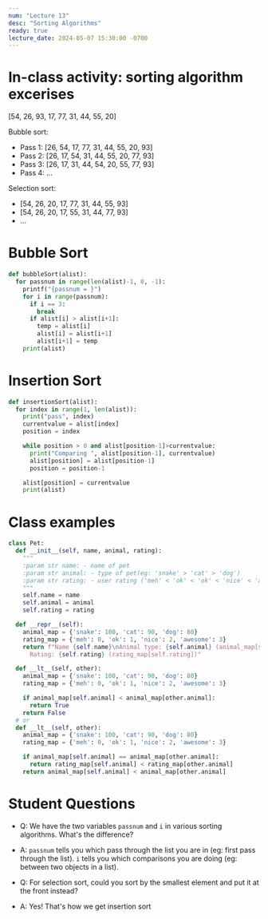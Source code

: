 ```yaml
---
num: "Lecture 13"
desc: "Sorting Algorithms"
ready: true
lecture_date: 2024-05-07 15:30:00 -0700
---
```


# In-class activity: sorting algorithm excerises
[54, 26, 93, 17, 77, 31, 44, 55, 20]

Bubble sort:
- Pass 1: [26, 54, 17, 77, 31, 44, 55, 20, 93]
- Pass 2: [26, 17, 54, 31, 44, 55, 20, 77, 93]
- Pass 3: [26, 17, 31, 44, 54, 20, 55, 77, 93]
- Pass 4: ...
  
Selection sort:
- [54, 26, 20, 17, 77, 31, 44, 55, 93]
- [54, 26, 20, 17, 55, 31, 44, 77, 93]
- ...

# Bubble Sort
```py
def bubbleSort(alist):
  for passnum in range(len(alist)-1, 0, -1):
    printf("{passnum = }")
    for i in range(passnum):
      if i == 3:
        break
      if alist[i] > alist[i+1]:
        temp = alist[i]
        alist[i] = alist[i+1]
        alist[i+1] = temp
    print(alist)
```

# Insertion Sort
```py
def insertionSort(alist):
  for index in range(1, len(alist)):
    print("pass", index)
    currentvalue = alist[index]
    position = index

    while position > 0 and alist[position-1]>currentvalue:
      print("Comparing ", alist[position-1], currentvalue)
      alist[position] = alist[position-1]
      position = position-1

    alist[position] = currentvalue
    print(alist)
```

# Class examples
```py
class Pet:
  def __init__(self, name, animal, rating):
    """
    :param str name: - name of pet
    :param str animal: - type of pet(eg: 'snake' > 'cat' > 'dog')
    :param str rating: - user rating ('meh' < 'ok' < 'ok' < 'nice' < 'awesome')
    """
    self.name = name
    self.animal = animal
    self.rating = rating

  def __repr__(self):
    animal_map = {'snake': 100, 'cat': 90, 'dog': 80}
    rating_map = {'meh': 0, 'ok': 1, 'nice': 2, 'awesome': 3}
    return f"Name {self.name}\nAnimal type: {self.animal} (animal_map[self.animal])\n \
      Rating: {self.rating} (rating_map[self.rating])"

  def __lt__(self, other):
    animal_map = {'snake': 100, 'cat': 90, 'dog': 80}
    rating_map = {'meh': 0, 'ok': 1, 'nice': 2, 'awesome': 3}

    if animal_map[self.animal] < animal_map[other.animal]:
      return True
    return False
  # or
  def __lt__(self, other):
    animal_map = {'snake': 100, 'cat': 90, 'dog': 80}
    rating_map = {'meh': 0, 'ok': 1, 'nice': 2, 'awesome': 3}

    if animal_map[self.animal] == animal_map[other.animal]:
      return rating_map[self.animal] < rating_map[other.animal]
    return animal_map[self.animal] < animal_map[other.animal]
```

# Student Questions
- Q: We have the two variables `passnum` and `i` in various sorting algorithms. What's the difference?
- A: `passnum` tells you which pass through the list you are in (eg: first pass through the list). `i` tells you which comparisons you are doing (eg: between two objects in a list).

- Q: For selection sort, could you sort by the smallest element and put it at the front instead?
- A: Yes! That's how we get insertion sort
